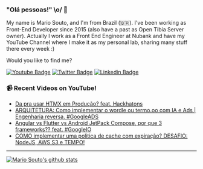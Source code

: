 ### "Olá pessoas!" \o/ 👋

My name is Mario Souto, and I'm from Brazil (🇧🇷). I've been working as Front-End Developer since 2015 (also have a past as Open Tibia Server owner). Actually I work as a Front End Engineer at Nubank and have my YouTube Channel where I make it as my personal lab, sharing many stuff there every week :)

Would you like to find me?

[![Youtube Badge](https://img.shields.io/badge/-Youtube-FF0000?style=flat-square&labelColor=FF0000&logo=youtube&logoColor=white&link=https://youtube.com/c/DevSoutinho)](https://youtube.com/c/DevSoutinho)
[![Twitter Badge](https://img.shields.io/badge/-Twitter-1ca0f1?style=flat-square&labelColor=1ca0f1&logo=twitter&logoColor=white&link=https://twitter.com/omariosouto)](https://twitter.com/omariosouto)
[![Linkedin Badge](https://img.shields.io/badge/-LinkedIn-blue?style=flat-square&logo=Linkedin&logoColor=white&link=https://www.linkedin.com/in/omariosouto)](https://www.linkedin.com/in/omariosouto)

### 📹 Recent Videos on YouTube!

<!-- YOUTUBE:START -->
- [Da pra usar HTMX em Produção? feat. Hackhatons](https://www.youtube.com/watch?v=hvOUboy1k6w)
- [ARQUITETURA: Como implementar o wordle ou termo.oo com IA e Ads | Engenharia reversa. #GoogleADS](https://www.youtube.com/watch?v=zZ0RhVT8TIU)
- [Angular vs Flutter vs Android JetPack Compose, por que 3 frameworks?? feat. #GoogleIO](https://www.youtube.com/watch?v=9yx7D3_yWrk)
- [COMO implementar uma politica de cache com expiração? DESAFIO: NodeJS, AWS S3 e TEMPO!](https://www.youtube.com/watch?v=lNORW8z-ftw)
<!-- YOUTUBE:END -->

____


[![Mario Souto's github stats](https://github-readme-stats.vercel.app/api?username=omariosouto&theme=dark&show_icons=true&count_private=true)](https://github.com/omariosouto)
